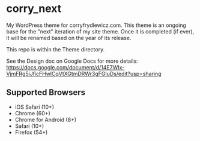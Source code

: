 corry_next
==========
My WordPress theme for corryfrydlewicz.com. This theme is an ongoing base for the "next" iteration of my site theme. Once it is completed (if ever), it will be renamed based on the year of its release.

This repo is within the Theme directory.

See the Design doc on Google Docs for more details: https://docs.google.com/document/d/14E7WIx-VjmFRg5iJficFHwlCqVtXGtmDRWr3gFGIuDs/edit?usp=sharing


Supported Browsers
------------------
- iOS Safari (10+)
- Chrome (60+)
- Chrome for Android (8+)
- Safari (10+)
- Firefox (54+)
